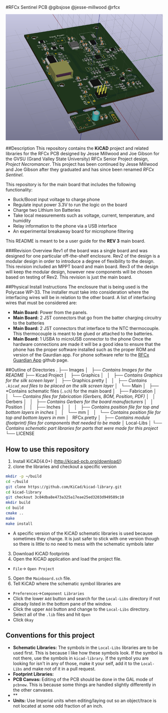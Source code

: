 #RFCx Sentinel PCB
@gibsjose @jesse-millwood @rfcx

![PCB](./Images/Mainboard-3.1.png)

##Description
This repository contains the **KiCAD** project and related libraries for the RFCx PCB designed by Jesse Millwood and Joe Gibson for the GVSU (Grand Valley State University) RFCx Senior Project design, *Project Necromancer*. This project has been continued by Jesse Millwood and Joe Gibson after they graduated and has since been renamed *RFCx Sentinel*. 

This repository is for the main board that includes the following functionality:
- Buck/Boost input voltage to charge phone
- Regulate input power 3.3V to run the logic on the board
- Charge two Lithium Ion Batteries
- Take local measurements such as voltage, current, temperature, and humidity
- Relay information to the phone via a USB interface
- An experimental breakaway board for microphone filtering


This README is meant to be a user guide for the **REV 3** main board. 

###Revision Overview
Rev1 of the board was a single board and was designed for one particular off-the-shelf enclosure.
Rev2 of the design is a modular design in order to introduce a degree of flexibility to the design. This revision included an MPPT board and main board.
Rev3 of the design will keep the modular design, however new components will be chosen based on testing of Rev2. This revision is just the main board.

##Physical Install Instructions
The enclosure that is being used is the Polycase WP-33. The installer must take into consideration where the interfacing wires will be in relation to the other board. A list of interfacing wires that must be considered are:
* **Main Board:** Power from the panels.
* **Main Board:** 2 JST connectors that go from the batter charging circuitry to the batteries
* **Main Board:** 2 JST connectors that interface to the NTC thermocouple. This thermocouple is meant to be glued or attached to the batteries.
* **Main Board:** 1 USBA to microUSB connector to the phone
Once the hardware connections are made it will be a good idea to ensure that the phone has the proper software installed such as the proper ROM and version of the Gaurdian app. For phone software refer to the [RFCx Guardian App](https://github.com/rfcx/rfcx-guardian-android) github page.

##Outline of Directories
.
├── Images
│   ├── *Contains Images for the README*
├── Kicad Project
│   ├── Graphics
│   │   ├── *Contains Graphics for the silk screen layer*
│   ├── Graphics.pretty
│   │   ├── *Contains `.kicad_mod` files to be placed on the silk screen layer*
│   └── Main
│       ├── *Contains schematic files (`.sch`) for the main board
│       ├── Fabrication
│       │   └── *Contains files for fabrication (Gerbers, BOM, Position, PDF)*
│       │       Gerbers
│       │       ├── *Contains Gerbers for the board manufacturers*
│       │       Position
│       │       ├── Inches
│       │       │   ├── *Contains position file for top and bottom layers in inches*
│       │       └── mm
│       │           └── *Contains position file for top and bottom layers in mm*
│       RFCx.pretty
│       ├── *Contains module (footprint) files for components that needed to be made*
│       Local-Libs
│       └── *Contains schematic part libraries for parts that were made for this project*
└── LICENSE
    



## How to use this repository
1. Install KiCAD(4.0+) (http://kicad-pcb.org/download/)
2. clone the libraries and checkout a specific version
``` sh
mkdir -p ~/build
cd ~/build
git clone https://github.com/KiCad/kicad-library.git
cd kicad-library
git checkout 3c84dba8e473a325a17eae25ed3203d949589c10
mkdir build
cd build
cmake ..
make
make install
```
- A specific version of the KiCAD schematic libraries is used because sometimes they change. It is just safer to stick with one version though so there is little to no need to mess with the schematic symbols later
3. Download KiCAD footprints
4. Open the KiCAD application and load the project file.
- `File`-> `Open Project`
5. Open the `Mainboard.sch` file.
6. Tell KiCAD where the schematic symbol libraries are
- `Preferences`->`Component Libraries`
- Click the lower `Add` button and search for the `Local-Libs` directory if not already listed in the bottom pane of the window.
- Click the upper `Add` button and change to the `Local-Libs` directory. Select all of the `.lib` files and hit `Open`
- Click `Okay`



## Conventions for this project
- **Schematic Libraries:** The symbols in the `Local-Libs` libraries are to be used first. This is because I like how these symbols look. If the symbol is not there, use the symbols in `kicad-library`. If the symbol you are looking for isn't in any of those, make it your self, add it to the `Local-Libs` and make not of it in a pull request.
- **Footprint Libraries:**
- **PCB Canvas:** Editing of the PCB should be done in the GAL mode of `pcbnew`. This is because some things are handled slightly differently in the other canvases.
- **
- **Units:** Use Imperial units when editing/laying out so an object/trace is not located at some odd fraction of an inch.





